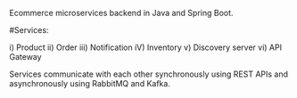 Ecommerce microservices backend in Java and Spring Boot.

#Services:

i) Product
ii) Order
iii) Notification
iV) Inventory
v) Discovery server
vi) API Gateway

Services communicate with each other synchronously using REST APIs and asynchronously using RabbitMQ and Kafka.

